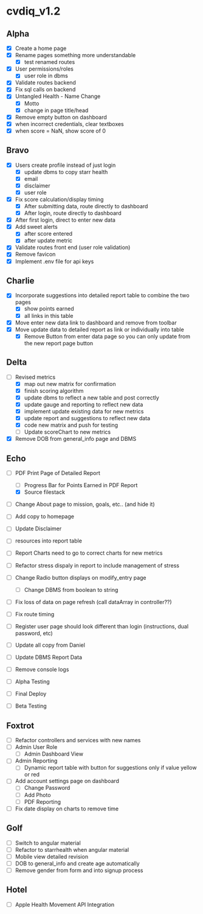 # cvdiq_v1.2

## Alpha
- [x] Create a home page
- [x] Rename pages something more understandable
	- [x] test renamed routes
- [x] User permissions/roles
	- [x] user role in dbms
- [x] Validate routes backend
- [x] Fix sql calls on backend
- [x] Untangled Health - Name Change
	- [x] Motto
	- [x] change in page title/head
- [x] Remove empty button on dashboard
- [x] when incorrect credentials, clear textboxes
- [x] when score = NaN, show score of 0

## Bravo
- [x] Users create profile instead of just login
	- [x] update dbms to copy starr health
	- [x] email
	- [x] disclaimer 
	- [x] user role
- [x] Fix score calculation/display timing
	- [x] After submitting data, route directly to dashboard
	- [x] After login, route directly to dashboard
- [x] After first login, direct to enter new data
- [x] Add sweet alerts
	- [x] after score entered
	- [x] after update metric
- [x] Validate routes front end (user role validation)
- [x] Remove favicon
- [x] Implement .env file for api keys

## Charlie
- [x] Incorporate suggestions into detailed report table to combine the two pages
	- [x] show points earned
	- [x] all links in this table
- [x] Move enter new data link to dashboard and remove from toolbar
- [x] Move update data to detailed report as link or individually into table
	- [x] Remove Button from enter data page so you can only update from the new report page button

## Delta
- [ ] Revised metrics
	- [x] map out new matrix for confirmation
	- [x] finish scoring algorithm
	- [x] update dbms to reflect a new table and post correctly
	- [x] update gauge and reporting to reflect new data
	- [x] implement update existing data for new metrics
	- [x] update report and suggestions to reflect new data
	- [x] code new matrix and push for testing
	- [ ] Update scoreChart to new metrics
- [x] Remove DOB from general_info page and DBMS

## Echo
- [ ] PDF Print Page of Detailed Report
	- [ ] Progress Bar for Points Earned in PDF Report
	- [x] Source filestack
- [ ] Change About page to mission, goals, etc.. (and hide it)
- [ ] Add copy to homepage
- [ ] Update Disclaimer
- [ ] resources into report table
- [ ] Report Charts need to go to correct charts for new metrics
- [ ] Refactor stress dispaly in report to include management of stress
- [ ] Change Radio button displays on modify_entry page
	- [ ] Change DBMS from boolean to string
- [ ] Fix loss of data on page refresh (call dataArray in controller??)
- [ ] Fix route timing
- [ ] Register user page should look different than login (instructions, dual password, etc)
- [ ] Update all copy from Daniel
 - [ ] Update DBMS Report Data
- [ ] Remove console logs
- [ ] Alpha Testing
- [ ] Final Deploy
- [ ] Beta Testing



## Foxtrot
- [ ] Refactor controllers and services with new names
- [ ] Admin User Role
	- [ ] Admin Dashboard View
- [ ] Admin Reporting
	- [ ] Dynamic report table with button for suggestions only if value yellow or red
- [ ] Add account settings page on dashboard
	- [ ] Change Password
	- [ ] Add Photo
	- [ ] PDF Reporting
- [ ] Fix date display on charts to remove time

## Golf
- [ ] Switch to angular material
- [ ] Refactor to starrhealth when angular material
- [ ] Mobile view detailed revision
- [ ] DOB to general_info and create age automatically
- [ ] Remove gender from form and into signup process

## Hotel
- [ ] Apple Health Movement API Integration
